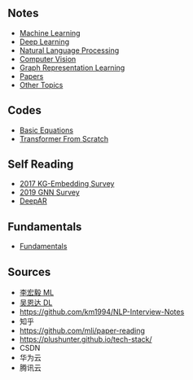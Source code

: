 ## Notes

- [Machine Learning](machine_learning.md)
- [Deep Learning](deep_learning.md)
- [Natural Language Processing](natural_language_processing.md)
- [Computer Vision](computer_vision.md)
- [Graph Representation Learning](graph_representation_learning.md)
- [Papers](papers.md)
- [Other Topics](others.md)

## Codes

- [Basic Equations](basic_equations.py)
- [Transformer From Scratch](transformer.py)

## Self Reading

- [2017 KG-Embedding Survey](2017_kge_survey.md)
- [2019 GNN Survey](2019_GNN_survey.md)
- [DeepAR](DeepAR.md)

## Fundamentals

- [Fundamentals](fundamentals.md)

## Sources

- [李宏毅 ML](https://www.bilibili.com/video/BV1Wv411h7kN)
- [吴恩达 DL](https://www.bilibili.com/video/BV1FT4y1E74V)
- https://github.com/km1994/NLP-Interview-Notes
- 知乎
- https://github.com/mli/paper-reading
- https://plushunter.github.io/tech-stack/
- CSDN
- 华为云
- 腾讯云
